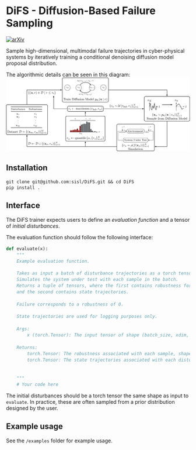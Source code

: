# DiFS - Diffusion-Based Failure Sampling
[![arXiv](https://img.shields.io/badge/arXiv-2406.14761-b31b1b.svg)](https://arxiv.org/abs/2406.14761)

Sample high-dimensional, multimodal failure trajectories in cyber-physical systems by iteratively training a conditional denoising diffusion model proposal distribution.


The algorithmic details can be seen in this diagram:
<img src="./media/schematic.png">


## Installation
```
git clone git@github.com:sisl/DiFS.git && cd DiFS
pip install .
```


## Interface
The DiFS trainer expects users to define an *evaluation function* and a tensor of *initial disturbances*.

The evaluation function should follow the following interface:

```python
def evaluate(x):
    """
    Example evaluation function.

    Takes as input a batch of disturbance trajectories as a torch tensor.
    Simulates the system under test with each sample in the batch.
    Returns a tuple of tensors, where the first contains robustness for each sample,
    and the second contains state trajectories.
    
    Failure corresponds to a robustness of 0.
    
    State trajectories are used for logging purposes only.

    Args:
        x (torch.Tensor): The input tensor of shape (batch_size, xdim, horizon).

    Returns:
        torch.Tensor: The robustness associated with each sample, shape (batch_size,).
        torch.Tensor: The state trajectories associated with each disturbance, shape (batch_size, sdim, horizon).
                      

    """
    # Your code here
```

The initial disturbances should be a torch tensor the same shape as input to `evaluate`. In practice, these are often sampled from a prior distribution designed by the user.

## Example usage
See the `/examples` folder for example usage.
